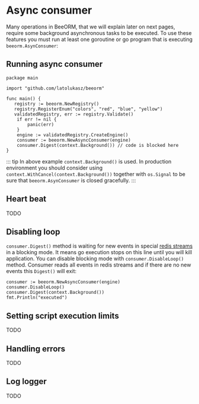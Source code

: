 # Async consumer

Many operations in BeeORM, that we will explain later on next pages, require
some background asynchronous tasks to be executed. To use these features you must
run at least one goroutine or go program that is executing `beeorm.AsynConsumer`:

## Running async consumer

```go{13-14}
package main

import "github.com/latolukasz/beeorm"

func main() {
   registry := beeorm.NewRegistry()
   registry.RegisterEnum("colors", "red", "blue", "yellow")
   validatedRegistry, err := registry.Validate()
    if err != nil {
        panic(err)
    }
    engine := validatedRegistry.CreateEngine()
    consumer := beeorm.NewAsyncConsumer(engine)
    consumer.Digest(context.Background()) // code is blocked here
}

```

::: tip
In above example `context.Background()` is used. In production 
environment you should consider using 
`context.WithCancel(context.Background())` together with `os.Signal` to be sure
that `beeorm.AsynConsumer` is closed gracefully.
:::

## Heart beat

TODO

## Disabling loop

`consumer.Digest()` method is waiting for new events in special [redis streams](https://redis.io/topics/streams-intro)
in a blocking mode. It means go execution stops on this line until you will kill application. 
You can disable blocking mode with `consumer.DisableLoop()` method. Consumer reads all events 
in redis streams and if there are no new events this `Digest()` will exit:

```go{2}
consumer := beeorm.NewAsyncConsumer(engine)
consumer.DisableLoop()
consumer.Digest(context.Background())
fmt.Println("executed")
```

## Setting script execution limits

TODO

## Handling errors

TODO

## Log logger

TODO

